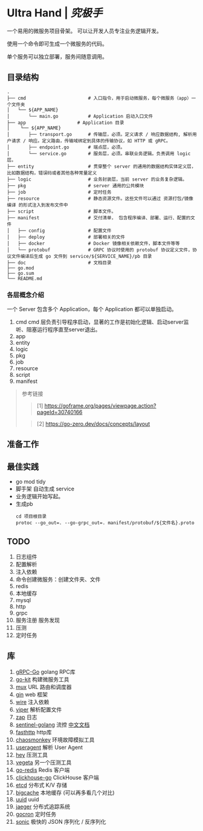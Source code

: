 # Ultra Hand | *究极手*

一个易用的微服务项目骨架。 可以让开发人员专注业务逻辑开发。

使用一个命令即可生成一个微服务的代码。

单个服务可以独立部署，服务间随意调用。

## 目录结构
```tree
.
├── cmd                       # 入口指令，用于启动微服务，每个微服务（app）一个文件夹
│   └── ${APP_NAME}
│       └── main.go           # Application 启动入口文件
├── app                   # Application 目录
│    └── ${APP_NAME}
│       ├── transport.go      # 传输层，必须。定义请求 / 响应数据结构, 解析用户请求 / 响应。定义路由，传输域绑定到具体的传输协议，如 HTTP 或 gRPC。
│       ├── endpoint.go       # 端点层，必须。
│       └── service.go        # 服务层，必须。串联业务逻辑。负责调用 logic 层。
├── entity                    # 贯穿整个 server 的通用的数据结构实体定义层，比如数据结构，错误码或者其他各种常量定义
├── logic                     # 业务封装层，当前 server 的业务复杂逻辑。
├── pkg                       # server 通用的公共模块
├── job                       # 定时任务
├── resource                  # 静态资源文件。这些文件可以通过 资源打包/镜像编译 的形式注入到发布文件中
├── script                    # 脚本文件。
├── manifest                  # 交付清单， 包含程序编译、部署、运行、配置的文件
│   ├── config                # 配置文件
│   ├── deploy                # 部署相关的文件
│   ├── docker                # Docker 镜像相关依赖文件，脚本文件等等
│   └── protobuf              # GRPC 协议时使用的 protobuf 协议定义文件，协议文件编译后生成 go 文件到 service/${SERVICE_NAME}/pb 目录
├── doc                       # 文档目录
├── go.mod
├── go.sum
└── README.md
```
### 各层概念介绍
一个 Server 包含多个 Application，每个 Application 都可以单独启动。
1. cmd
   cmd 层负责引导程序启动，显著的工作是初始化逻辑、启动server监听、阻塞运行程序直至server退出。
2. app
3. entity
4. logic
5. pkg
6. job
7. resource
8. script
9. manifest

> 参考链接
>
>> [1] https://goframe.org/pages/viewpage.action?pageId=30740166
> 
>> [2] https://go-zero.dev/docs/concepts/layout

## 准备工作

## 最佳实践
- go mod tidy
- 脚手架 自动生成 service
- 业务逻辑开始写起。
- 生成pb
  ```
  cd 项目根目录
  protoc --go_out=. --go-grpc_out=. manifest/protobuf/${文件名}.proto 
  ```

## TODO
1. 日志组件
2. 配置解析
3. 注入依赖
4. 命令创建微服务：创建文件夹、文件
5. redis
6. 本地缓存
7. mysql
8. http
9. grpc
10. 服务注册 服务发现
11. 压测
12. 定时任务

## 库
1. [gRPC-Go](https://github.com/grpc/grpc-go) golang RPC库
2. [go-kit](https://github.com/go-kit/kit) 构建微服务工具
3. [mux](https://github.com/gorilla/mux) URL 路由和调度器
4. [gin](https://github.com/gin-gonic/gin) web 框架
5. [wire](https://github.com/google/wire) 注入依赖
6. [viper](https://github.com/spf13/viper) 解析配置文件
7. [zap](https://github.com/uber-go/zap) 日志
8. [sentinel-golang](https://github.com/alibaba/sentinel-golang) 流控 [中文文档](https://sentinelguard.io/zh-cn/docs/golang/basic-api-usage.html)
9. [fasthttp](https://github.com/valyala/fasthttp) http库
10. [chaosmonkey](https://github.com/Netflix/chaosmonkey) 环境故障模拟工具
11. [useragent](https://github.com/mssola/useragent) 解析 User Agent
12. [hey](https://github.com/rakyll/hey) 压测工具
13. [vegeta](https://github.com/tsenart/vegeta) 另一个压测工具
14. [go-redis](https://github.com/redis/go-redis) Redis 客户端
15. [clickhouse-go](https://github.com/ClickHouse/clickhouse-go) ClickHouse 客户端
16. [etcd](https://github.com/etcd-io/etcd) 分布式 K/V 存储
17. [bigcache](https://github.com/allegro/bigcache) 本地缓存 (可以再多看几个对比)
18. [uuid](https://github.com/google/uuid) uuid
19. [jaeger](https://github.com/jaegertracing/jaeger) 分布式追踪系统
20. [gocron](https://github.com/jasonlvhit/gocron) 定时任务
21. [sonic](https://github.com/bytedance/sonic) 极快的 JSON 序列化 / 反序列化
